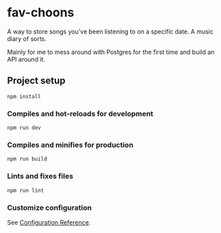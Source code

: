# fav-choons

A way to store songs you've been listening to on a specific date. A music diary of sorts.

Mainly for me to mess around with Postgres for the first time and build an API around it.

## Project setup

```
npm install
```

### Compiles and hot-reloads for development

```
npm run dev
```

### Compiles and minifies for production

```
npm run build
```

### Lints and fixes files

```
npm run lint
```

### Customize configuration

See [Configuration Reference](https://cli.vuejs.org/config/).
